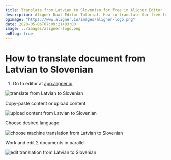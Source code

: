 ```yaml
---
title: Translate from Latvian to Slovenian for free in Aligner Editor
description: Aligner Dual Editor Tutorial. How to translate for free from Latvian to Slovenian. Aligner is multilingual document management platform. 
ogImage: "https://www.aligner.io/images/aligner-logo.png"
date: 2020-05-06T07:09:21+03:00
image: ../images/aligner-logo.png
onBlog: true
---
```


# How to translate document from Latvian to Slovenian

1. Go to editor at [app.aligner.io](https://app.aligner.io "Aligner App web page")

![translate from Latvian to Slovenian](../aligner-blank-editor.png "translate from Latvian to Slovenian")

Copy-paste content or upload content

![upload content from Latvian to Slovenian](../aligner-uploaded-document.png "upload content from Latvian to Slovenian")

Choose desired language

![choose machine translation from Latvian to Slovenian](../aligner-language-dropdown.png "choose machine translation from Latvian to Slovenian")

Work and edit 2 documents in parallel

![edit translation from Latvian to Slovenian](../aligner-double-sitded-editor.png "edit translation from Latvian to Slovenian")

